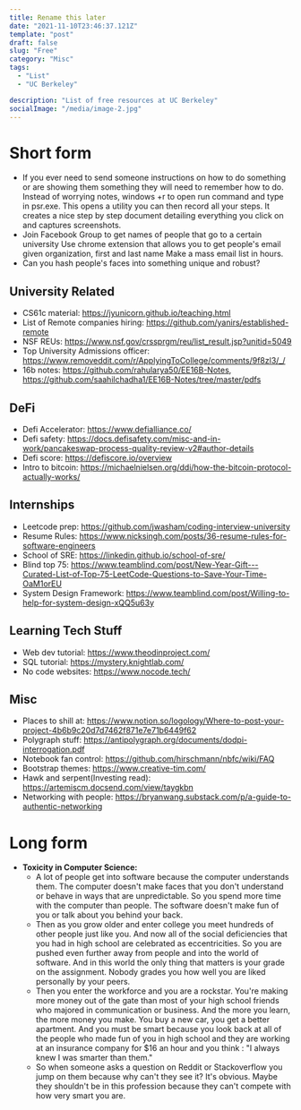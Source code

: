 ```yaml
---
title: Rename this later
date: "2021-11-10T23:46:37.121Z"
template: "post"
draft: false
slug: "Free"
category: "Misc"
tags:
  - "List"
  - "UC Berkeley"

description: "List of free resources at UC Berkeley"
socialImage: "/media/image-2.jpg"
---
```


# Short form

- If you ever need to send someone instructions on how to do something or are showing them something they will need to remember how to do. Instead of worrying notes, windows +r to open run command and type in psr.exe. This opens a utility you can then record all your steps. It creates a nice step by step document detailing everything you click on and captures screenshots.
- Join Facebook Group to get names of people that go to a certain university
  Use chrome extension that allows you to get people's email given organization, first and last name
  Make a mass email list in hours.
- Can you hash people's faces into something unique and robust? 

## University Related

- CS61c material: https://jyunicorn.github.io/teaching.html
- List of Remote companies hiring: https://github.com/yanirs/established-remote
- NSF REUs: https://www.nsf.gov/crssprgm/reu/list_result.jsp?unitid=5049
- Top University Admissions officer: https://www.removeddit.com/r/ApplyingToCollege/comments/9f8zl3/_/
- 16b notes: https://github.com/rahularya50/EE16B-Notes, https://github.com/saahilchadha1/EE16B-Notes/tree/master/pdfs

## DeFi

- Defi Accelerator: https://www.defialliance.co/
- Defi safety: https://docs.defisafety.com/misc-and-in-work/pancakeswap-process-quality-review-v2#author-details
- Defi score: https://defiscore.io/overview
- Intro to bitcoin: https://michaelnielsen.org/ddi/how-the-bitcoin-protocol-actually-works/

## Internships

- Leetcode prep: https://github.com/jwasham/coding-interview-university
- Resume Rules: https://www.nicksingh.com/posts/36-resume-rules-for-software-engineers
- School of SRE: https://linkedin.github.io/school-of-sre/
- Blind top 75: https://www.teamblind.com/post/New-Year-Gift---Curated-List-of-Top-75-LeetCode-Questions-to-Save-Your-Time-OaM1orEU
- System Design Framework: https://www.teamblind.com/post/Willing-to-help-for-system-design-xQQ5u63y

## Learning Tech Stuff 
- Web dev tutorial: https://www.theodinproject.com/
- SQL tutorial: https://mystery.knightlab.com/
- No code websites: https://www.nocode.tech/

## Misc
- Places to shill at: https://www.notion.so/logology/Where-to-post-your-project-4b6b9c20d7d7462f871e7e71b6449f62
- Polygraph stuff: https://antipolygraph.org/documents/dodpi-interrogation.pdf
- Notebook fan control: https://github.com/hirschmann/nbfc/wiki/FAQ
- Bootstrap themes: https://www.creative-tim.com/
- Hawk and serpent(Investing read): https://artemiscm.docsend.com/view/taygkbn
- Networking with people: https://bryanwang.substack.com/p/a-guide-to-authentic-networking

# Long form
- **Toxicity in Computer Science:**
    - A lot of people get into software because the computer understands them. The computer doesn't make faces that you don't understand or behave in ways that are unpredictable. So you spend more time with the computer than people. The software doesn't make fun of you or talk about you behind your back.
    - Then as you grow older and enter college you meet hundreds of other people just like you. And now all of the social deficiencies that you had in high school are celebrated as eccentricities. So you are pushed even further away from people and into the world of software. And in this world the only thing that matters is your grade on the assignment. Nobody grades you how well you are liked personally by your peers.
    - Then you enter the workforce and you are a rockstar. You're making more money out of the gate than most of your high school friends who majored in communication or business. And the more you learn, the more money you make. You buy a new car, you get a better apartment. And you must be smart because you look back at all of the people who made fun of you in high school and they are working at an insurance company for $16 an hour and you think : "I always knew I was smarter than them."
    - So when someone asks a question on Reddit or Stackoverflow you jump on them because why can't they see it? It's obvious. Maybe they shouldn't be in this profession because they can't compete with how very smart you are.
